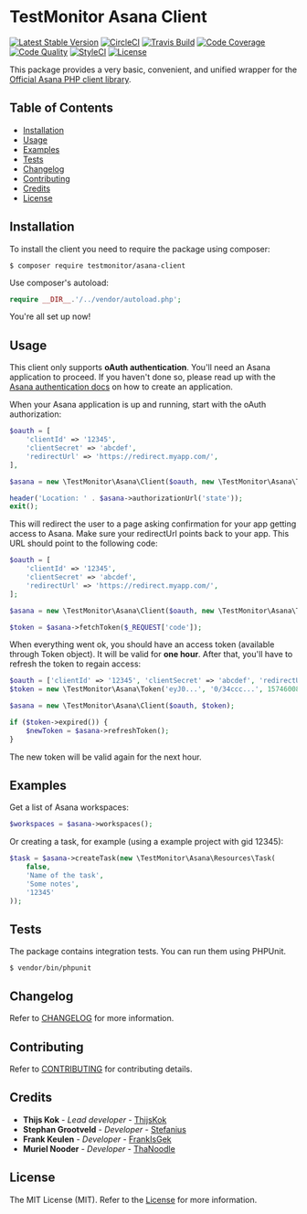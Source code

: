 # TestMonitor Asana Client

[![Latest Stable Version](https://poser.pugx.org/testmonitor/asana-client/v/stable)](https://packagist.org/packages/testmonitor/asana-client)
[![CircleCI](https://img.shields.io/circleci/project/github/testmonitor/asana-client.svg)](https://circleci.com/gh/testmonitor/asana-client)
[![Travis Build](https://travis-ci.com/testmonitor/asana-client.svg?branch=master)](https://travis-ci.com/testmonitor/asana-client)
[![Code Coverage](https://scrutinizer-ci.com/g/testmonitor/asana-client/badges/coverage.png?b=master)](https://scrutinizer-ci.com/g/testmonitor/asana-client/?branch=master)
[![Code Quality](https://scrutinizer-ci.com/g/testmonitor/asana-client/badges/quality-score.png?b=master)](https://scrutinizer-ci.com/g/testmonitor/asana-client/?branch=master)
[![StyleCI](https://styleci.io/repos/223037397/shield)](https://styleci.io/repos/223037397)
[![License](https://poser.pugx.org/testmonitor/asana-client/license)](https://packagist.org/packages/testmonitor/asana-client)

This package provides a very basic, convenient, and unified wrapper for the [Official Asana PHP client library](https://github.com/Asana/php-asana). 

## Table of Contents

- [Installation](#installation)
- [Usage](#usage)
- [Examples](#examples)
- [Tests](#tests)
- [Changelog](#changelog)
- [Contributing](#contributing)
- [Credits](#credits)
- [License](#license)
  
## Installation

To install the client you need to require the package using composer:

	$ composer require testmonitor/asana-client

Use composer's autoload:

```php
require __DIR__.'/../vendor/autoload.php';
```

You're all set up now!

## Usage

This client only supports **oAuth authentication**. You'll need an Asana application to proceed. If you haven't done so,
please read up with the [Asana authentication docs](https://developers.asana.com/docs/#authentication-basics) on how
to create an application.

When your Asana application is up and running, start with the oAuth authorization:

```php
$oauth = [
    'clientId' => '12345',
    'clientSecret' => 'abcdef',
    'redirectUrl' => 'https://redirect.myapp.com/',
],

$asana = new \TestMonitor\Asana\Client($oauth, new \TestMonitor\Asana\Token());

header('Location: ' . $asana->authorizationUrl('state'));
exit();
```

This will redirect the user to a page asking confirmation for your app getting access to Asana. Make sure your redirectUrl points
back to your app. This URL should point to the following code:

```php
$oauth = [
    'clientId' => '12345',
    'clientSecret' => 'abcdef',
    'redirectUrl' => 'https://redirect.myapp.com/',
];

$asana = new \TestMonitor\Asana\Client($oauth, new \TestMonitor\Asana\Token());

$token = $asana->fetchToken($_REQUEST['code']);
```

When everything went ok, you should have an access token (available through Token object). It will be valid for **one hour**.
After that, you'll have to refresh the token to regain access:

```php
$oauth = ['clientId' => '12345', 'clientSecret' => 'abcdef', 'redirectUrl' => 'https://redirect.myapp.com/'];
$token = new \TestMonitor\Asana\Token('eyJ0...', '0/34ccc...', 1574600877); // the token you got last time

$asana = new \TestMonitor\Asana\Client($oauth, $token);

if ($token->expired()) {
    $newToken = $asana->refreshToken();
}
```

The new token will be valid again for the next hour. 

## Examples

Get a list of Asana workspaces:

```php
$workspaces = $asana->workspaces();
```

Or creating a task, for example (using a example project with gid 12345):

```php
$task = $asana->createTask(new \TestMonitor\Asana\Resources\Task(
    false,
    'Name of the task',
    'Some notes',
    '12345'
));
```

## Tests

The package contains integration tests. You can run them using PHPUnit.

    $ vendor/bin/phpunit
    
## Changelog

Refer to [CHANGELOG](CHANGELOG.md) for more information.

## Contributing

Refer to [CONTRIBUTING](CONTRIBUTING.md) for contributing details.

## Credits

* **Thijs Kok** - *Lead developer* - [ThijsKok](https://github.com/thijskok)
* **Stephan Grootveld** - *Developer* - [Stefanius](https://github.com/stefanius)
* **Frank Keulen** - *Developer* - [FrankIsGek](https://github.com/frankisgek)
* **Muriel Nooder** - *Developer* - [ThaNoodle](https://github.com/thanoodle)

## License

The MIT License (MIT). Refer to the [License](LICENSE.md) for more information.
